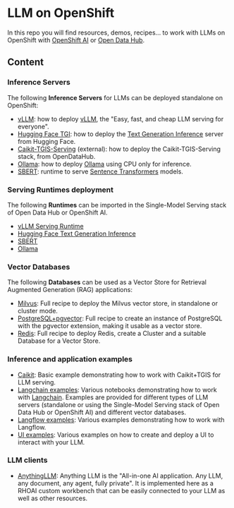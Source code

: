 # LLM on OpenShift

In this repo you will find resources, demos, recipes... to work with LLMs on OpenShift with [OpenShift AI](https://www.redhat.com/en/technologies/cloud-computing/openshift/openshift-ai) or [Open Data Hub](https://opendatahub.io/).

## Content

### Inference Servers

The following **Inference Servers** for LLMs can be deployed standalone on OpenShift:

- [vLLM](llm-servers/vllm/gpu/README.md): how to deploy [vLLM](https://docs.vllm.ai/en/latest/index.html), the "Easy, fast, and cheap LLM serving for everyone".
- [Hugging Face TGI](llm-servers/hf_tgi/README.md): how to deploy the [Text Generation Inference](https://github.com/huggingface/text-generation-inference) server from Hugging Face.
- [Caikit-TGIS-Serving](https://github.com/opendatahub-io/caikit-tgis-serving) (external): how to deploy the Caikit-TGIS-Serving stack, from OpenDataHub.
- [Ollama](llm-servers/ollama/README.md): how to deploy [Ollama](https://github.com/ollama/ollama) using CPU only for inference.
- [SBERT](llm-servers/sbert/README.md): runtime to serve [Sentence Transformers](https://huggingface.co/sentence-transformers) models.

### Serving Runtimes deployment

The following **Runtimes** can be imported in the Single-Model Serving stack of Open Data Hub or OpenShift AI.

- [vLLM Serving Runtime](serving-runtimes/vllm_runtime/README.md)
- [Hugging Face Text Generation Inference](serving-runtimes/hf_tgi_runtime/README.md)
- [SBERT](serving-runtimes/sbert_runtime/README.md)
- [Ollama](serving-runtimes/ollama_runtime/ollama-runtime.yaml)

### Vector Databases

The following **Databases** can be used as a Vector Store for Retrieval Augmented Generation (RAG) applications:

- [Milvus](vector-databases/milvus/README.md): Full recipe to deploy the Milvus vector store, in standalone or cluster mode.
- [PostgreSQL+pgvector](vector-databases/pgvector/README.md): Full recipe to create an instance of PostgreSQL with the pgvector extension, making it usable as a vector store.
- [Redis](vector-databases/redis/README.md): Full recipe to deploy Redis, create a Cluster and a suitable Database for a Vector Store.

### Inference and application examples

- [Caikit](examples/notebooks/caikit-basic-query/README.md): Basic example demonstrating how to work with Caikit+TGIS for LLM serving.
- [Langchain examples](examples/notebooks/langchain/README.md): Various notebooks demonstrating how to work with [Langchain](https://www.langchain.com/). Examples are provided for different types of LLM servers (standalone or using the Single-Model Serving stack of Open Data Hub or OpenShift AI) and different vector databases.
- [Langflow examples](examples/langflow/README.md): Various examples demonstrating how to work with Langflow.
- [UI examples](examples/ui/README.md): Various examples on how to create and deploy a UI to interact with your LLM.

### LLM clients

- [AnythingLLM](llm-clients/anythingllm/Readme.md): Anything LLM is the "All-in-one AI application. Any LLM, any document, any agent, fully private". It is implemented here as a RHOAI custom workbench that can be easily connected to your LLM as well as other resources.
